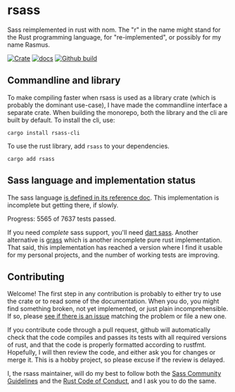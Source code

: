 # rsass

Sass reimplemented in rust with nom.
The "r" in the name might stand for the Rust programming language, for
"re-implemented", or possibly for my name Rasmus.

[![Crate](https://img.shields.io/crates/v/rsass.svg)](https://crates.io/crates/rsass)
[![docs](https://docs.rs/rsass/badge.svg)](https://docs.rs/rsass)
[![Github build](https://github.com/kaj/rsass/workflows/CI/badge.svg)](https://github.com/kaj/rsass/actions)

## Commandline and library

To make compiling faster when rsass is used as a library crate (which
is probably the dominant use-case), I have made the commandline
interface a separate crate.
When building the monorepo, both the library and the cli are built by
default.
To install the cli, use:

    cargo install rsass-cli

To use the rust library, add `rsass` to your dependencies.

    cargo add rsass

## Sass language and implementation status

The sass language [is defined in its reference
doc](http://sass-lang.com/documentation/).
This implementation is incomplete but getting there, if slowly.

Progress: 5565 of 7637 tests passed.

If you need _complete_ sass support, you'll need
[dart sass](https://sass-lang.com/dart-sass).
Another alternative is [grass](https://crates.io/crates/grass)
which is another incomplete pure rust implementation.
That said, this implementation has reached a version where I find it
usable for my personal projects, and the number of working tests are
improving.

## Contributing

Welcome!
The first step in any contribution is probably to either try to use
the crate or to read some of the documentation.
When you do, you might find something broken, not yet implemented, or
just plain incomprehensible.
If so, please
[see if there is an issue](https://github.com/kaj/rsass/issues)
matching the problem or file a new one.

If you contribute code through a pull request, github will
automatically check that the code compiles and passes its tests with
all required versions of rust, and that the code is properly formatted
according to rustfmt.
Hopefully, I will then review the code, and either ask you for changes
or merge it.
This is a hobby project, so please excuse if the review is delayed.

I, the rsass maintainer, will do my best to follow both the
[Sass Community Guidelines](https://sass-lang.com/community-guidelines)
and the
[Rust Code of Conduct](https://www.rust-lang.org/policies/code-of-conduct),
and I ask you to do the same.
